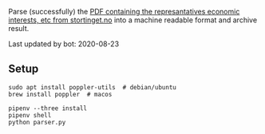 Parse (successfully) the [PDF containing the represantatives economic interests, etc from stortinget.no](https://www.stortinget.no/no/Stortinget-og-demokratiet/Representantene/Okonomiske-interesser/) into a machine readable format and archive result.

Last updated by bot: 2020-08-23

## Setup
    sudo apt install poppler-utils  # debian/ubuntu
    brew install poppler  # macos

    pipenv --three install
    pipenv shell
    python parser.py
